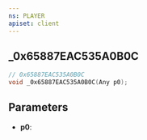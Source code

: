 ```yaml
---
ns: PLAYER
apiset: client
---
```

## _0x65887EAC535A0B0C

```c
// 0x65887EAC535A0B0C
void _0x65887EAC535A0B0C(Any p0);
```


## Parameters
* **p0**: